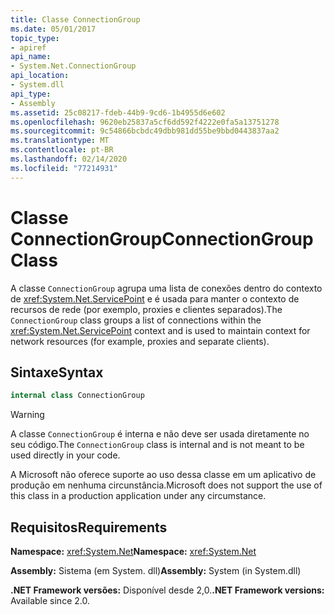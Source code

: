 ```yaml
---
title: Classe ConnectionGroup
ms.date: 05/01/2017
topic_type:
- apiref
api_name:
- System.Net.ConnectionGroup
api_location:
- System.dll
api_type:
- Assembly
ms.assetid: 25c08217-fdeb-44b9-9cd6-1b4955d6e602
ms.openlocfilehash: 9620eb25837a5cf6dd592f4222e0fa5a13751278
ms.sourcegitcommit: 9c54866bcbdc49dbb981dd55be9bbd0443837aa2
ms.translationtype: MT
ms.contentlocale: pt-BR
ms.lasthandoff: 02/14/2020
ms.locfileid: "77214931"
---
```

# <a name="connectiongroup-class"></a><span data-ttu-id="62ad6-102">Classe ConnectionGroup</span><span class="sxs-lookup"><span data-stu-id="62ad6-102">ConnectionGroup Class</span></span>

<span data-ttu-id="62ad6-103">A classe `ConnectionGroup` agrupa uma lista de conexões dentro do contexto de <xref:System.Net.ServicePoint> e é usada para manter o contexto de recursos de rede (por exemplo, proxies e clientes separados).</span><span class="sxs-lookup"><span data-stu-id="62ad6-103">The `ConnectionGroup` class groups a list of connections within the <xref:System.Net.ServicePoint> context and is used to maintain context for network resources (for example, proxies and separate clients).</span></span>

## <a name="syntax"></a><span data-ttu-id="62ad6-104">Sintaxe</span><span class="sxs-lookup"><span data-stu-id="62ad6-104">Syntax</span></span>
  
```csharp  
internal class ConnectionGroup
```

> [!WARNING]
> <span data-ttu-id="62ad6-105">A classe `ConnectionGroup` é interna e não deve ser usada diretamente no seu código.</span><span class="sxs-lookup"><span data-stu-id="62ad6-105">The `ConnectionGroup` class is internal and is not meant to be used directly in your code.</span></span>
> 
> <span data-ttu-id="62ad6-106">A Microsoft não oferece suporte ao uso dessa classe em um aplicativo de produção em nenhuma circunstância.</span><span class="sxs-lookup"><span data-stu-id="62ad6-106">Microsoft does not support the use of this class in a production application under any circumstance.</span></span>

## <a name="requirements"></a><span data-ttu-id="62ad6-107">Requisitos</span><span class="sxs-lookup"><span data-stu-id="62ad6-107">Requirements</span></span>

<span data-ttu-id="62ad6-108">**Namespace:** <xref:System.Net></span><span class="sxs-lookup"><span data-stu-id="62ad6-108">**Namespace:** <xref:System.Net></span></span>

<span data-ttu-id="62ad6-109">**Assembly:** Sistema (em System. dll)</span><span class="sxs-lookup"><span data-stu-id="62ad6-109">**Assembly:** System (in System.dll)</span></span>

<span data-ttu-id="62ad6-110">**.NET Framework versões:** Disponível desde 2,0.</span><span class="sxs-lookup"><span data-stu-id="62ad6-110">**.NET Framework versions:** Available since 2.0.</span></span>

